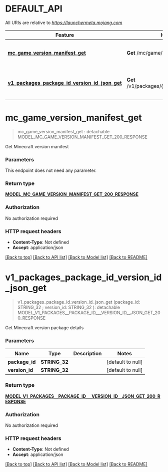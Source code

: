 # DEFAULT_API

All URIs are relative to *https://launchermeta.mojang.com*

Feature | HTTP request | Description
------------- | ------------- | -------------
[**mc_game_version_manifest_get**](DEFAULT_API.md#mc_game_version_manifest_get) | **Get** /mc/game/version_manifest | Get Minecraft version manifest
[**v1_packages_package_id_version_id_json_get**](DEFAULT_API.md#v1_packages_package_id_version_id_json_get) | **Get** /v1/packages/{packageId}/{versionId}.json | Get Minecraft version package details


# **mc_game_version_manifest_get**
> mc_game_version_manifest_get : detachable MODEL_MC_GAME_VERSION_MANIFEST_GET_200_RESPONSE


Get Minecraft version manifest


### Parameters
This endpoint does not need any parameter.

### Return type

[**MODEL_MC_GAME_VERSION_MANIFEST_GET_200_RESPONSE**](_mc_game_version_manifest_get_200_response.md)

### Authorization

No authorization required

### HTTP request headers

 - **Content-Type**: Not defined
 - **Accept**: application/json

[[Back to top]](#) [[Back to API list]](../README.md#documentation-for-api-endpoints) [[Back to Model list]](../README.md#documentation-for-models) [[Back to README]](../README.md)

# **v1_packages_package_id_version_id_json_get**
> v1_packages_package_id_version_id_json_get (package_id: STRING_32 ; version_id: STRING_32 ): detachable MODEL_V1_PACKAGES__PACKAGE_ID___VERSION_ID__JSON_GET_200_RESPONSE


Get Minecraft version package details


### Parameters

Name | Type | Description  | Notes
------------- | ------------- | ------------- | -------------
 **package_id** | **STRING_32**|  | [default to null]
 **version_id** | **STRING_32**|  | [default to null]

### Return type

[**MODEL_V1_PACKAGES__PACKAGE_ID___VERSION_ID__JSON_GET_200_RESPONSE**](_v1_packages__packageId___versionId__json_get_200_response.md)

### Authorization

No authorization required

### HTTP request headers

 - **Content-Type**: Not defined
 - **Accept**: application/json

[[Back to top]](#) [[Back to API list]](../README.md#documentation-for-api-endpoints) [[Back to Model list]](../README.md#documentation-for-models) [[Back to README]](../README.md)

